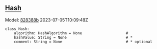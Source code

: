 ## [Hash](https://github.com/spdx/spdx-3-model/blob/main/model/Core/Classes/Hash.md)
Model: [828388b](https://github.com/spdx/spdx-3-model/commit/828388b98c2374f1af6b760ab87fee0d4a11e3f4) 2023-07-05T10:09:48Z
```
class Hash:
    algorithm: HashAlgorithm = None                    # 
    hashValue: String = None                           # * 
    comment: String = None                             # * optional 
```
